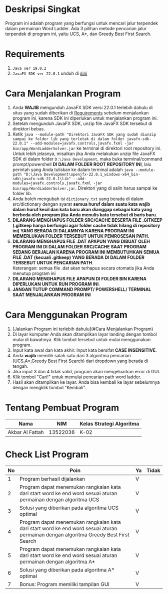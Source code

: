 # Deskripsi Singkat
Program ini adalah program yang berfungsi untuk mencari jalur terpendek dalam permainan Word Ladder. Ada 3 pilihan metode pencarian jalur terpendek di program ini, yaitu UCS, A*, dan Greedy Best First Search.
# Requirements
1. ```Java ver 19.0.2```
2. ```JavaFX SDK ver 22.0.1``` unduh di [sini](https://openjfx.io/)

# Cara Menjalankan Program
1. Anda **WAJIB** mengunduh JavaFX SDK versi 22.0.1 terlebih dahulu di situs yang sudah diberikan di [Requirements](#Requirements) sebelum menjalankan program ini, karena SDK ini diperlukan untuk menjalankan program ini.
2. Setelah mengunduh JavaFX SDK, unzip file JavaFX SDK tersebut di direktori bebas.
3. Ketik ```java --module-path "Direktori JavaFX SDK yang sudah diunzip sampai ke folder lib yang terletak di dalam folder javafx-sdk-22.0.1" --add-modules=javafx.controls,javafx.fxml -jar bin/app/WordLadderSolver.jar``` ke terminal di direktori root repository ini.
<br>Untuk lebih jelasnya, misalkan jika Anda melakukan unzip file JavaFX SDK di dalam folder ```D:\Java Development```, maka buka terminal/command prompt/powershell **DI DALAM FOLDER ROOT REPOSITORY INI**, lalu perintah yang Anda tuliskan ke dalam terminal adalah ```java --module-path "D:\Java Development\openjfx-22.0.1_windows-x64_bin-sdk\javafx-sdk-22.0.1\lib" --add-modules=javafx.controls,javafx.fxml -jar bin/app/WordLadderSolver.jar```. Direktori yang di salin harus sampai ke folder lib.
4. Anda boleh mengubah isi ```dictionary.txt``` yang berada di dalam src/dictionary dengan syarat **semua huruf dalam suatu kata wajib dalam huruf kecil dan kata baru akan dianggap sebagai kata yang berbeda oleh program jika Anda menulis kata tersebut di baris baru**.
5. **DILARANG MENGHAPUS FOLDER SRC/CACHE BESERTA FILE .GITKEEP (.gitkeep hanya berfungsi agar folder cache tidak hilang di repository ini) YANG BERADA DI DALAMNYA KARENA PROGRAM INI MEMERLUKAN FOLDER TERSEBUT UNTUK PEMROSESAN PATH.**
6. **DILARANG MENGHAPUS FILE .DAT APAPUN YANG DIBUAT OLEH PROGRAM INI DI DALAM FOLDER SRC/CACHE SAAT PROGRAM SEDANG BERJALAN KARENA PROGRAM INI MEMBUTUHKAN SEMUA FILE .DAT (kecuali .gitkeep) YANG BERADA DI DALAM FOLDER TERSEBUT UNTUK PENCARIAN PATH**. <br> Keterangan: semua file .dat akan terhapus secara otomatis jika Anda menutup program ini
7. **DILARANG MENGHAPUS FILE APAPUN DI FOLDER BIN KARENA DIPERLUKAN UNTUK RUN PROGRAM INI**.
8. **JANGAN TUTUP COMMAND PROMPT/ POWERSHELL/ TERMINAL SAAT MENJALANKAN PROGRAM INI**
# Cara Menggunakan Program
1. [Jalankan Program ini terlebih dahulu](#Cara Menjalankan Program)
2. Di layar komputer Anda akan ditampilkan layar landing dengan tombol mulai di bawahnya. Klik tombol tersebut untuk mulai menggunakan program.
3. Input kata awal dan kata akhir. Input kata bersifat **CASE INSENSITIVE**.
4. Anda **wajib** memilih salah satu dari 3 algoritma pencarian (UCS,A*,Greedy Best First Search) dari dropdown yang berada di tengah.
5. Jika input 3 dan 4 tidak valid, program akan mengeluarkan error di GUI.
6. Klik tombol "Cari!" untuk memulai pencarian path word ladder.
7. Hasil akan ditampilkan ke layar. Anda bisa kembali ke layar sebelumnya dengan mengklik tombol "Kembali".
# Tentang Pembuat Program
| Nama          | NIM    | Kelas Strategi Algoritma|
| --------------|--------| ----|
|Akbar Al Fattah|13522036| K-02|

# Check List Program
| No | Poin | Ya | Tidak |
| --- | --- | --- | --- |
| 1 | Program berhasil dijalankan | V | |
| 2 | Program dapat menemukan rangkaian kata dari start word ke end word sesuai aturan permainan dengan algoritma UCS | V | |
| 3 | Solusi yang diberikan pada algoritma UCS optimal | V | |
| 4 | Program dapat menemukan rangkaian kata dari start word ke end word sesuai aturan permainan dengan algoritma Greedy Best First Search | V | |
| 5 |  Program dapat menemukan rangkaian kata dari start word ke end word sesuai aturan permainan dengan algoritma A* | V | |
| 6 |  Solusi yang diberikan pada algoritma A* optimal | V | |
| 7 |  Bonus: Program memiliki tampilan GUI | V | |
